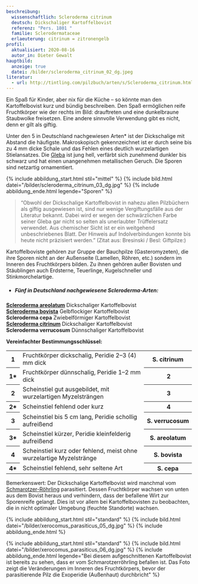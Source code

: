 ```yaml
---
beschreibung:
  wissenschaftlich: Scleroderma citrinum
  deutsch: Dickschaliger Kartoffelbovist
  referenz: "Pers. 1801 "
  familie: Sclerodermataceae
  erlaeuterung: citrinum = zitronengelb
profil:
  aktualisiert: 2020-08-16
  autor_in: Dieter Gewalt
hauptbild:
  anzeige: true
  datei: /bilder/scleroderma_citrinum_02_dg.jpeg
literatur:
  - url: http://tintling.com/pilzbuch/arten/s/Scleroderma_citrinum.html
---
```

Ein Spaß für Kinder, aber nix für die Küche – so könnte man den Kartoffelbovist kurz und bündig beschreiben. Den Spaß ermöglichen reife Fruchtkörper wie der rechts im Bild: drauftreten und eine dunkelbraune Staubwolke freisetzen. Eine andere sinnvolle Verwendung gibt es nicht, denn er gilt als giftig.

Unter den 5 in Deutschland nachgewiesen Arten* ist der Dickschalige mit Abstand die häufigste. Makroskopisch gekennzeichnet ist er durch seine bis zu 4 mm dicke Schale und das Fehlen eines deutlich wurzelartigen Stielansatzes. Die [Gleba](Gleba "Glossar") ist jung hell, verfärbt sich zunehmend dunkler bis schwarz und hat einen unangenehmen metallischen Geruch. Die Sporen sind netzartig ornamentiert.

{% include abbildung_start.html stil="mittel" %}
{% include bild.html datei="/bilder/scleroderma_citrinum_03_dg.jpg" %}
{% include abbildung_ende.html legende="Sporen" %}

> “Obwohl der Dickschalige Kartoffelbovist in nahezu allen Pilzbüchern als giftig ausgewiesen ist, sind nur wenige Vergiftungsfälle aus der Literatur bekannt. Dabei wird er wegen der schwärzlichen Farbe seiner Gleba gar nicht so selten als unerlaubter Trüffelersatz verwendet. Aus chemischer Sicht ist er ein weitgehend unbeschriebenes Blatt. Der Hinweis auf Indolverbindungen konnte bis heute nicht präzisiert werden.” (Zitat aus: Bresinski / Besl: Giftpilze:)

Kartoffelboviste gehören zur Gruppe der Bauchpilze (Gasteromyzeten), die ihre Sporen nicht an der Außenseite (Lamellen, Röhren, etc.) sondern im Inneren des Fruchtkörpers bilden. Zu ihnen gehören außer Bovisten und Stäublingen auch Erdsterne, Teuerlinge, Kugelschneller und Stinkmorchelartige.

* ##### Fünf in Deutschland nachgewiesene Scleroderma-Arten:

**[Scleroderma areolatum](/pilze/scleroderma-areolatum-gefelderter-kartoffelbovist-leopardenfell-hartbovist)** Dickschaliger Kartoffelbovist\
**[Scleroderma bovista](/pilze/scleroderma-bovista-netzsporiger-kartoffelbovist)** Gelbflockiger Kartoffelbovist\
**Scleroderma cepa** Zwiebelförmiger Kartoffelbovist\
**[Scleroderma citrinum](/pilze/scleroderma-citrinum-dickschaliger-kartoffelbovist)** Dickschaliger Kartoffelbovist\
**Scleroderma verrucosum** Dünnschaliger Kartoffelbovist

**Vereinfachter Bestimmungsschlüssel:**

<div class="table-responsive">
<table class="table">
<tr>
  <th>1</th>
  <td>Fruchtkörper dickschalig, Peridie 2–3 (4) mm dick</td>
  <th>S. citrinum</th>
</tr>
<tr>
  <th>1*</th>
  <td>Fruchtkörper dünnschalig, Peridie 1–2 mm dick</td>
  <th><i class="fas fa-arrow-right"></i> 2</th>
</tr>
<tr>
  <th>2</th>
  <td>Scheinstiel gut ausgebildet, mit wurzelartigen Myzelsträngen</td>
  <th><i class="fas fa-arrow-right"></i> 3</th>
</tr>
<tr>
  <th>2*</th>
  <td>Scheinstiel fehlend oder kurz</td>
  <th><i class="fas fa-arrow-right"></i> 4</th>
</tr>
<tr>
  <th>3</th>
  <td>Scheinstiel bis 5 cm lang, Peridie schollig aufreißend</td>
  <th>S. verrucosum</th>
</tr>
<tr>
  <th>3*</th>
  <td>Scheinstiel kürzer, Peridie kleinfelderig aufreißend</td>
  <th>S. areolatum</th>
</tr>
<tr>
  <th>4</th>
  <td>Scheinstiel kurz oder fehlend, meist ohne wurzelartige Myzelstränge</td>
  <th>S. bovista</th>
</tr>
<tr>
  <th>4*</th>
  <td>Scheinstiel fehlend, sehr seltene Art</td>
  <th>S. cepa</th>
</tr>
</table>
</div>

Bemerkenswert: Der Dickschalige Kartoffelbovist wird manchmal vom [Schmarotzer-Röhrling](/pilze/xerocomus-parasiticus-schmarotzer-röhrling) parasitiert. Dessen Fruchtkörper wachsen von unten aus dem Bovist heraus und verhindern, dass der befallene Wirt zur Sporenreife gelangt. Dies ist vor allem bei Kartoffelbovisten zu beobachten, die in nicht optimaler Umgebung (feuchte Standorte) wachsen. 

{% include abbildung_start.html stil="standard" %}
{% include bild.html datei="/bilder/xerocomus_parasiticus_05_dg.jpg" %}
{% include abbildung_ende.html %}

{% include abbildung_start.html stil="standard" %}
{% include bild.html datei="/bilder/xerocomus_parasiticus_06_dg.jpg" %}
{% include abbildung_ende.html legende="Bei diesem aufgeschnittenen Kartoffelbovist ist bereits zu sehen, dass er vom Schmarotzerröhrling  befallen ist. Das Foto zeigt die Veränderungen im Inneren des Fruchtkörpers, bevor der parasitierende Pilz die Exoperidie (Außenhaut) durchbricht" %}